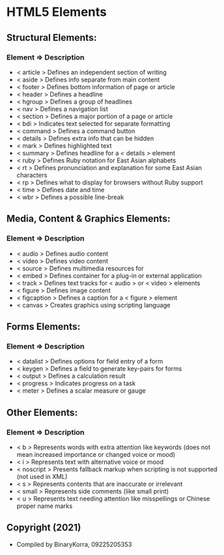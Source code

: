 # HTML5 Elements

## Structural Elements:
 
### Element => Description
 
* < article > Defines an independent section of writing
* < aside > Defines info separate from main content
* < footer > Defines bottom information of page or article
* < header > Defines a headline
* < hgroup > Defines a group of headlines
* < nav > Defines a navigation list
* < section > Defines a major portion of a page or article
* < bdi > Indicates text selected for separate formatting
* < command > Defines a command button
* < details > Defines extra info that can be hidden
* < mark > Defines highlighted text
* < summary > Defines headline for a < details > element
* < ruby > Defines Ruby notation for East Asian alphabets
* < rt > Defines pronunciation and explanation for some East Asian characters
* < rp > Defines what to display for browsers without Ruby support
* < time > Defines date and time
* < wbr > Defines a possible line-break
 
## Media, Content & Graphics Elements:
 
### Element => Description
 
* < audio > Defines audio content
* < video > Defines video content
* < source > Defines multimedia resources for <audio> and <video> elements
* < embed > Defines container for a plug-in or external application
* < track > Defines text tracks for < audio > or < video > elements
* < figure > Defines image content
* < figcaption > Defines a caption for a < figure > element
* < canvas > Creates graphics using scripting language
 
## Forms Elements:
 
### Element => Description
 
* < datalist > Defines options for field entry of a form
* < keygen > Defines a field to generate key-pairs for forms
* < output > Defines a calculation result
* < progress > Indicates progress on a task
* < meter > Defines a scalar measure or gauge

## Other Elements:

### Element => Description

* < b > Represents words with extra attention like keywords (does not mean increased importance or changed voice or mood)
* < i > Represents text with alternative voice or mood
* < noscript > Presents fallback markup when scripting is not supported (not used in XML)
* < s > Represents contents that are inaccurate or irrelevant
* < small > Represents side comments (like small print)
* < u > Represents text needing attention like misspellings or Chinese proper name marks

## Copyright (2021)
* Compiled by BinaryKorra, 09225205353
